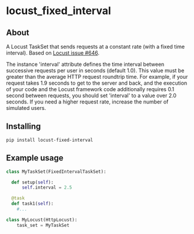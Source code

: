 # locust_fixed_interval

## About

A Locust TaskSet that sends requests at a constant rate (with a fixed time
interval). Based on [Locust issue
#646](https://github.com/locustio/locust/issues/646).
 
The instance 'interval' attribute defines the time interval between successive
requests per user in seconds (default 1.0). This value must be greater than
the average HTTP request roundtrip time.  For example, if your request takes
1.9 seconds to get to the server and back, and the execution of your code and
the Locust framework code additionally requires 0.1 second between requests,
you should set 'interval' to a value over 2.0 seconds. If you need a higher
request rate, increase the number of simulated users.

## Installing

```
pip install locust-fixed-interval
```

## Example usage

```python
class MyTaskSet(FixedIntervalTaskSet):

  def setup(self):
      self.interval = 2.5 

  @task
  def task1(self):
    #...

class MyLocust(HttpLocust):
    task_set = MyTaskSet
```
